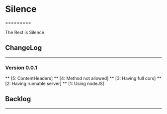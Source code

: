 # Silence
=========

The Rest is Silence

## ChangeLog
------------

### Version 0.0.1
** [5: ContentHeaders]
** [4: Method not allowed]
** [3: Having full cors]
** [2: Having runnable server]
** [1: Using nodeJS]

## Backlog
----------

